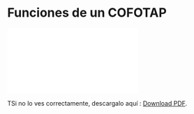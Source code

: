 # Funciones de un COFOTAP

<object data="/assets/funciones.pdf" type="application/pdf" width="100%" height="100%">
    <embed src="assets/funciones.pdf">
        <p>TSi no lo ves correctamente, descargalo aquí : <a href="/assets/funciones.pdf">Download PDF</a>.</p>
    </embed>
</object>
